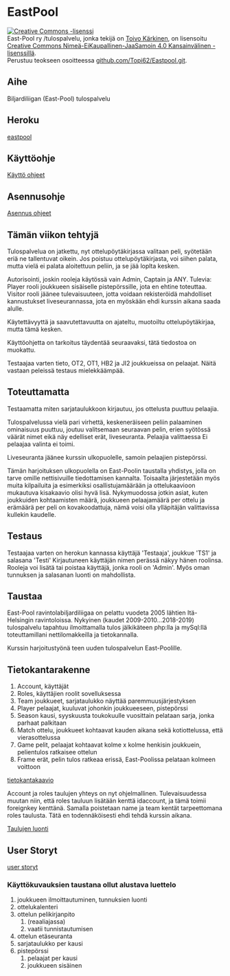 # EastPool

<a rel="license" href="http://creativecommons.org/licenses/by-nc-sa/4.0/"><img alt="Creative Commons -lisenssi" style="border-width:0" src="https://i.creativecommons.org/l/by-nc-sa/4.0/80x15.png" /></a><br /><span xmlns:dct="http://purl.org/dc/terms/" property="dct:title">East-Pool ry /tulospalvelu</span>, jonka tekijä on <a xmlns:cc="http://creativecommons.org/ns#" href="www.eastpool.fi" property="cc:attributionName" rel="cc:attributionURL">Toivo Kärkinen</a>, on lisensoitu <a rel="license" href="http://creativecommons.org/licenses/by-nc-sa/4.0/">Creative Commons Nimeä-EiKaupallinen-JaaSamoin 4.0 Kansainvälinen -lisenssillä</a>.<br />Perustuu teokseen osoitteessa <a xmlns:dct="http://purl.org/dc/terms/" href="github.com/Topi62/Eastpool.git" rel="dct:source">github.com/Topi62/Eastpool.git</a>.

## Aihe

Biljardiliigan (East-Pool) tulospalvelu

## Heroku

[eastpool](https://eastpool.herokuapp.com)


## Käyttöohje

[Käyttö ohjeet](documents/kayttoohje.md)

## Asennusohje

[Asennus ohjeet](documents/asennusohje.md)

## Tämän viikon tehtyjä

Tulospalvelua on jatkettu, nyt ottelupöytäkirjassa valitaan peli, syötetään eriä ne tallentuvat oikein. Jos poistuu
ottelupöytäkirjasta, voi siihen palata, mutta vielä ei palata aloitettuun peliin, ja se jää loplta kesken.

Autorisointi, joskin rooleja käytössä vain Admin, Captain ja ANY. Tulevia: Player rooli 
joukkueen sisäiselle pistepörssille, jota en ehtine toteuttaa. Visitor rooli jäänee tulevaisuuteen, jotta voidaan 
rekisteröidä mahdolliset kannustukset liveseurannassa, jota en myöskään ehdi kurssin aikana saada alulle.

Käytettävyyttä ja saavutettavuutta on ajateltu, muotoiltu ottelupöytäkirjaa, mutta tämä kesken.

Käyttöohjetta on tarkoitus täydentää seuraavaksi, tätä tiedostoa on muokattu.

Testaajaa varten tieto, OT2, OT1, HB2 ja JI2 joukkueissa on pelaajat. Näitä vastaan peleissä testaus mielekkäämpää. 

## Toteuttamatta

Testaamatta miten sarjataulukkoon kirjautuu, jos ottelusta puuttuu pelaajia.

Tulospalvelussa vielä pari virhettä, keskeneräiseen peliin palaaminen ominaisuus puuttuu, joutuu valitsemaan seuraavan pelin, erien syötössä väärät nimet eikä näy edelliset erät, liveseuranta. Pelaajia valittaessa Ei pelaajaa valinta ei toimi.

Liveseuranta jäänee kurssin ulkopuolelle, samoin pelaajien pistepörssi.

Tämän harjoituksen ulkopuolella on East-Poolin taustalla yhdistys, jolla on tarve omille nettisivuille
tiedottamisen kannalta. Toisaalta järjestetään myös muita kilpailuita ja esimerkiksi osallistujamäärään ja ottelukaavioon mukautuva
kisakaavio olisi hyvä lisä. Nykymuodossa jotkin asiat, kuten joukkuiden kohtaamisten määrä, joukkueen pelaajamäärä per ottelu ja 
erämäärä per peli on kovakoodattuja, nämä voisi olla ylläpitäjän valittavissa kullekin kaudelle.

## Testaus

Testaajaa varten on herokun kannassa käyttäjä 'Testaaja', joukkue 'TS1' ja salasana 'Testi' 
Kirjautuneen käyttäjän nimen perässä näkyy hänen roolinsa. Rooleja voi lisätä tai poistaa käyttäjä, jonka rooli on 'Admin'. Myös oman tunnuksen ja salasanan luonti on mahdollista.


## Taustaa 

East-Pool ravintolabiljardiliigaa on pelattu vuodeta 2005 lähtien Itä-Helsingin ravintoloissa. Nykyinen (kaudet 2009-2010…2018-2019) tulospalvelu tapahtuu ilmoittamalla tulos jälkikäteen php:lla ja mySql:llä
 toteuttamillani nettilomakkeilla ja tietokannalla.

Kurssin harjoitustyönä teen uuden tulospalvelun East-Poolille.

## Tietokantarakenne

1. Account, käyttäjät
1. Roles, käyttäjien roolit sovelluksessa
1. Team joukkueet, sarjataulukko näyttää paremmuusjärjestyksen
1. Player pelaajat, kuuluvat johonkin joukkueeseen, pistepörssi
1. Season kausi, syyskuusta toukokuulle vuosittain pelataan sarja, jonka parhaat palkitaan
1. Match ottelu, joukkueet kohtaavat kauden aikana sekä kotiottelussa, että vierasottelussa
1. Game pelit, pelaajat kohtaavat kolme x kolme henkisin joukkuein, pelientulos ratkaisee ottelun
1. Frame erät, pelin tulos ratkeaa erissä, East-Poolissa pelataan kolmeen voittoon

[tietokantakaavio](documents/EastPoolTK.pdf)

Account ja roles taulujen yhteys on nyt ohjelmallinen. Tulevaisuudessa muutan niin, että roles tauluun lisätään kenttä idaccount, ja tämä toimii foreignkey kenttänä. Samalla poistetaan name ja team kentät tarpeettomana roles taulusta. Tätä en todennäköisesti  ehdi tehdä kurssin aikana.

[Taulujen luonti](documents/createtables.md)

## User Storyt

[user storyt](documents/userstory.md)

### Käyttökuvauksien taustana ollut alustava luettelo 

1. joukkueen ilmoittautuminen, tunnuksien luonti
1. ottelukalenteri
1. ottelun pelikirjanpito
   1. (reaaliajassa)
   1. vaatii tunnistautumisen
1. ottelun etäseuranta
1. sarjataulukko per kausi
1. pistepörssi
   1. pelaajat per kausi
   1. joukkueen sisäinen

 

